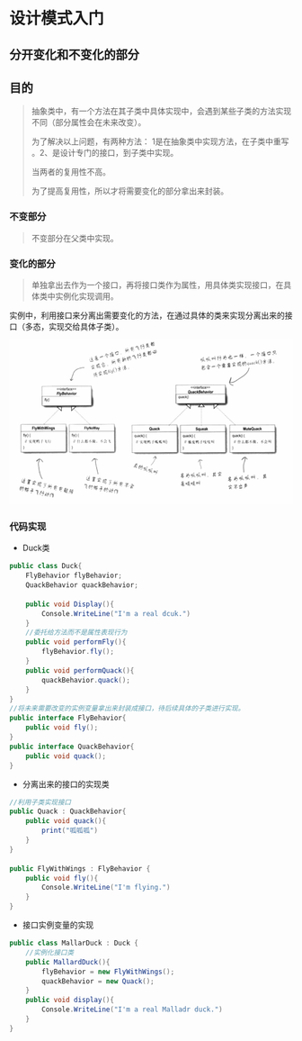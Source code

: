 # 设计模式入门

## 分开变化和不变化的部分

## 目的

> 抽象类中，有一个方法在其子类中具体实现中，会遇到某些子类的方法实现不同（部分属性会在未来改变）。
>
> 为了解决以上问题，有两种方法： 1是在抽象类中实现方法，在子类中重写 。2、是设计专门的接口，到子类中实现。
>
> 当两者的复用性不高。
>
> 为了提高复用性，所以才将需要变化的部分拿出来封装。

### 不变部分

>  不变部分在父类中实现。

### 变化的部分

> 单独拿出去作为一个接口，再将接口类作为属性，用具体类实现接口，在具体类中实例化实现调用。

实例中，利用接口来分离出需要变化的方法，在通过具体的类来实现分离出来的接口（多态，实现交给具体子类）。

![实现鸭子的行为的超类（接口）](images/实现鸭子的行为.png)

### 代码实现

* Duck类

```csharp
public class Duck{
    FlyBehavior flyBehavior;
    QuackBehavior quackBehavior;
    
    public void Display(){
        Console.WriteLine("I'm a real dcuk.")
    }
    //委托给方法而不是属性表现行为
    public void performFly(){
        flyBehavior.fly();
    }
    public void performQuack(){
        quackBehavior.quack();
    }
}
//将未来需要改变的实例变量拿出来封装成接口，待后续具体的子类进行实现。
public interface FlyBehavior{
    public void fly();
}
public interface QuackBehavior{
    public void quack();
}
```

* 分离出来的接口的实现类

```csharp
//利用子类实现接口
public Quack : QuackBehavior{
    public void quack(){
        print("呱呱呱")
    }
}

public FlyWithWings : FlyBehavior {
    public void fly(){
        Console.WriteLine("I'm flying.")
    }
}
```

* 接口实例变量的实现

```csharp
public class MallarDuck : Duck {
    //实例化接口类
    public MallardDuck(){
        flyBehavior = new FlyWithWings();
        quackBehavior = new Quack();
    }
    public void display(){
        Console.WriteLine("I'm a real Malladr duck.")
    }
}
```

